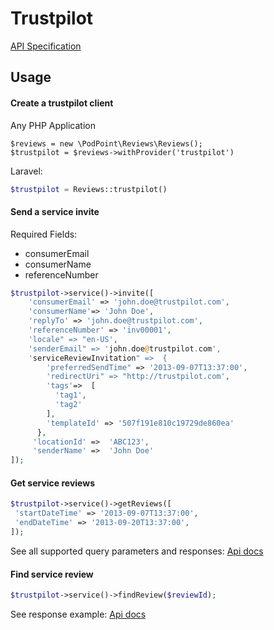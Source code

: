 # Trustpilot
[API Specification](https://documentation-apidocumentation.trustpilot.com/)

## Usage

#### Create a trustpilot client
Any PHP Application
```
$reviews = new \PodPoint\Reviews\Reviews();
$trustpilot = $reviews->withProvider('trustpilot')
```
Laravel:
```php
$trustpilot = Reviews::trustpilot()
```

#### Send a service invite
Required Fields:
* consumerEmail
* consumerName
* referenceNumber

```php
$trustpilot->service()->invite([
    'consumerEmail' => 'john.doe@trustpilot.com', 
    'consumerName'=> 'John Doe',
    'replyTo' => 'john.doe@trustpilot.com',
    'referenceNumber' => 'inv00001',
    'locale" => "en-US',
    'senderEmail" => 'john.doe@trustpilot.com',
    'serviceReviewInvitation" =>  {
        'preferredSendTime" => '2013-09-07T13:37:00',
        'redirectUri" => "http://trustpilot.com',
        'tags'=>  [
          'tag1',
          'tag2'
        ],
        'templateId' => '507f191e810c19729de860ea'
      },
     'locationId' =>  'ABC123',
     'senderName' =>  'John Doe'
]);
```
#### Get service reviews

```php
$trustpilot->service()->getReviews([
 'startDateTime' => '2013-09-07T13:37:00',
 'endDateTime' => '2013-09-20T13:37:00',
]);
```
See all supported query parameters and responses:
[Api docs](https://documentation-apidocumentation.trustpilot.com/business-units-api#business-unit-private-reviews)

#### Find service review
```php
$trustpilot->service()->findReview($reviewId);
```
See response example:
[Api docs](https://documentation-apidocumentation.trustpilot.com/service-reviews-api#get-private-review)
